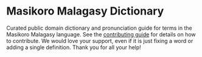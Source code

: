
# Masikoro Malagasy Dictionary

Curated public domain dictionary and pronunciation guide for terms in the Masikoro Malagasy language. See the [contributing guide](https://github.com/drumworkteam/term/blob/make/.github/contributing.md) for details on how to contribute. We would love your support, even if it is just fixing a word or adding a single definition. Thank you for all your help!
